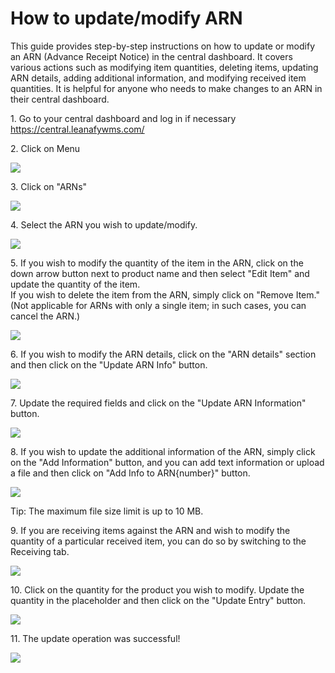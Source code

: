 # How to update/modify ARN

This guide provides step-by-step instructions on how to update or modify an ARN (Advance Receipt Notice) in the central dashboard. It covers various actions such as modifying item quantities, deleting items, updating ARN details, adding additional information, and modifying received item quantities. It is helpful for anyone who needs to make changes to an ARN in their central dashboard.

1\. Go to your central dashboard and log in if necessary <https://central.leanafywms.com/> 


2\. Click on Menu

![](https://ajeuwbhvhr.cloudimg.io/colony-recorder.s3.amazonaws.com/files/2024-03-04/dd03cfea-9cab-4c2e-b622-a1132663cefb/ascreenshot.jpeg?tl_px=0,0&br_px=1719,961&force_format=png&width=1120.0&wat=1&wat_opacity=0.7&wat_gravity=northwest&wat_url=https://colony-recorder.s3.us-west-1.amazonaws.com/images/watermarks/FB923C_standard.png&wat_pad=61,46)


3\. Click on "ARNs"

![](https://ajeuwbhvhr.cloudimg.io/colony-recorder.s3.amazonaws.com/files/2024-03-04/4cbafb29-5689-4d28-a6df-12f35781566c/ascreenshot.jpeg?tl_px=0,644&br_px=1719,1606&force_format=png&width=1120.0&wat=1&wat_opacity=0.7&wat_gravity=northwest&wat_url=https://colony-recorder.s3.us-west-1.amazonaws.com/images/watermarks/FB923C_standard.png&wat_pad=372,412)


4\. Select the ARN you wish to update/modify.

![](https://ajeuwbhvhr.cloudimg.io/colony-recorder.s3.amazonaws.com/files/2024-03-04/3ff20e9f-0c08-42ba-84a6-cf4ae8738942/ascreenshot.jpeg?tl_px=0,0&br_px=2293,1281&force_format=png&width=1120.0&wat=1&wat_opacity=0.7&wat_gravity=northwest&wat_url=https://colony-recorder.s3.us-west-1.amazonaws.com/images/watermarks/FB923C_standard.png&wat_pad=371,231)


5\. If you wish to modify the quantity of the item in the ARN, click on the down arrow button next to product name and then select "Edit Item" and update the quantity of the item. \
If you wish to delete the item from the ARN, simply click on "Remove Item." (Not applicable for ARNs with only a single item; in such cases, you can cancel the ARN.)

![](https://ajeuwbhvhr.cloudimg.io/colony-recorder.s3.amazonaws.com/files/2024-03-04/f28fff42-1ae1-45fb-a829-405a4248b07e/user_cropped_screenshot.jpeg?tl_px=0,192&br_px=1719,1153&force_format=png&width=1120.0&wat=1&wat_opacity=0.7&wat_gravity=northwest&wat_url=https://colony-recorder.s3.us-west-1.amazonaws.com/images/watermarks/FB923C_standard.png&wat_pad=307,277)


6\. If you wish to modify the ARN details, click on the "ARN details" section and then click on the "Update ARN Info" button.

![](https://ajeuwbhvhr.cloudimg.io/colony-recorder.s3.amazonaws.com/files/2024-03-04/433998f1-0fd1-4732-adeb-34c685d44ac6/user_cropped_screenshot.jpeg?tl_px=0,0&br_px=2940,1606&force_format=png&width=1120.0&wat=1&wat_opacity=0.7&wat_gravity=northwest&wat_url=https://colony-recorder.s3.us-west-1.amazonaws.com/images/watermarks/FB923C_standard.png&wat_pad=123,139)


7\. Update the required fields and click on the "Update ARN Information" button.

![](https://ajeuwbhvhr.cloudimg.io/colony-recorder.s3.amazonaws.com/files/2024-03-04/fa06d9e2-a9c2-4464-8856-1eb06d6c199a/ascreenshot.jpeg?tl_px=0,0&br_px=2940,1606&force_format=png&width=1120.0&wat=1&wat_opacity=0.7&wat_gravity=northwest&wat_url=https://colony-recorder.s3.us-west-1.amazonaws.com/images/watermarks/FB923C_standard.png&wat_pad=613,524)


8\. If you wish to update the additional information of the ARN, simply click on the "Add Information" button, and you can add text information or upload a file and then click on "Add Info to ARN{number}" button.

![](https://ajeuwbhvhr.cloudimg.io/colony-recorder.s3.amazonaws.com/files/2024-03-04/88798e8d-a8e8-4f0e-8851-a36c723c1b5a/user_cropped_screenshot.jpeg?tl_px=0,0&br_px=2940,1606&force_format=png&width=1120.0&wat=1&wat_opacity=0.7&wat_gravity=northwest&wat_url=https://colony-recorder.s3.us-west-1.amazonaws.com/images/watermarks/FB923C_standard.png&wat_pad=432,529)


Tip: The maximum file size limit is up to 10 MB.


9\. If you are receiving items against the ARN and wish to modify the quantity of a particular received item, you can do so by switching to the Receiving tab.

![](https://ajeuwbhvhr.cloudimg.io/colony-recorder.s3.amazonaws.com/files/2024-03-04/7e406104-bf60-4436-91d0-a3237b310607/user_cropped_screenshot.jpeg?tl_px=0,0&br_px=2293,1281&force_format=png&width=1120.0&wat=1&wat_opacity=0.7&wat_gravity=northwest&wat_url=https://colony-recorder.s3.us-west-1.amazonaws.com/images/watermarks/FB923C_standard.png&wat_pad=428,186)


10\. Click on the quantity for the product you wish to modify. Update the quantity in the placeholder and then click on the "Update Entry" button.

![](https://ajeuwbhvhr.cloudimg.io/colony-recorder.s3.amazonaws.com/files/2024-03-04/9abd25d3-5098-429b-9c51-076e3b55830f/user_cropped_screenshot.jpeg?tl_px=0,0&br_px=2940,1606&force_format=png&width=1120.0&wat=1&wat_opacity=0.7&wat_gravity=northwest&wat_url=https://colony-recorder.s3.us-west-1.amazonaws.com/images/watermarks/FB923C_standard.png&wat_pad=690,537)


11\. The update operation was successful!

![](https://ajeuwbhvhr.cloudimg.io/colony-recorder.s3.amazonaws.com/files/2024-03-04/4cd0fc1c-4292-42d9-b8e2-bba0f883e5bf/ascreenshot.jpeg?tl_px=1220,0&br_px=2940,961&force_format=png&width=1120.0&wat=1&wat_opacity=0.7&wat_gravity=northwest&wat_url=https://colony-recorder.s3.us-west-1.amazonaws.com/images/watermarks/FB923C_standard.png&wat_pad=869,33)